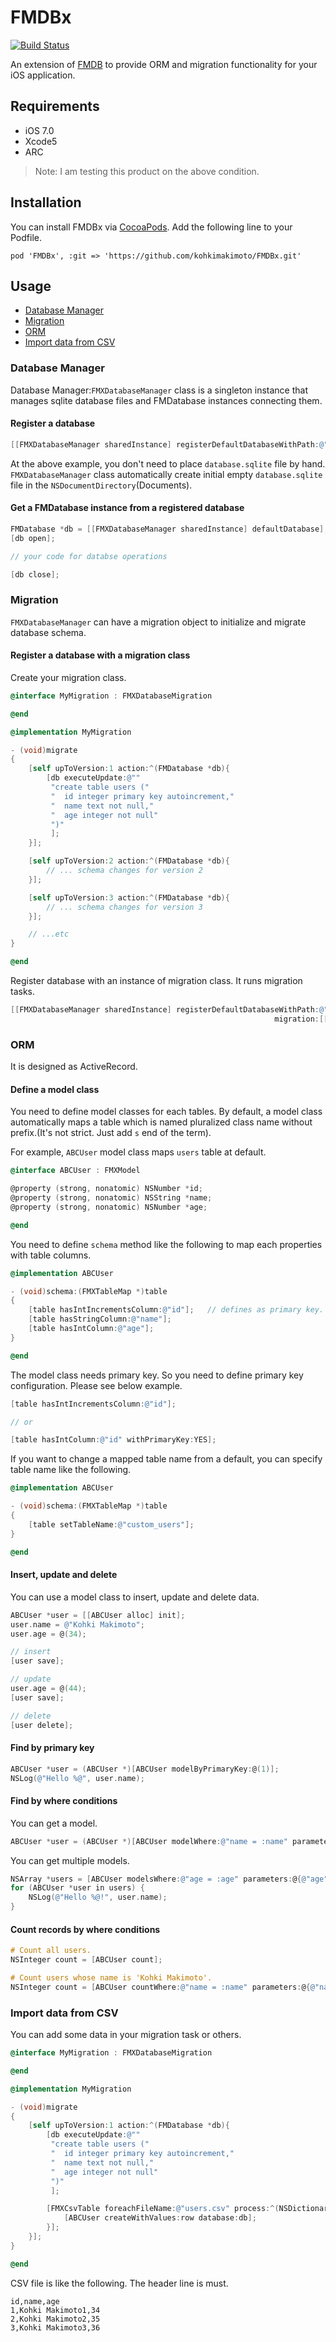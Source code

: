 # FMDBx

[![Build Status](https://travis-ci.org/kohkimakimoto/FMDBx.svg?branch=master)](https://travis-ci.org/kohkimakimoto/FMDBx)

An extension of [FMDB](https://github.com/ccgus/fmdb) to provide ORM and migration functionality for your iOS application.

## Requirements

* iOS 7.0
* Xcode5
* ARC

> Note: I am testing this product on the above condition.

## Installation

You can install FMDBx via [CocoaPods](http://cocoapods.org).
Add the following line to your Podfile.

```
pod 'FMDBx', :git => 'https://github.com/kohkimakimoto/FMDBx.git'
```

## Usage

* [Database Manager](#database-manager)
* [Migration](#migration)
* [ORM](#orm)
* [Import data from CSV](#import-data-from-csv)

### Database Manager

Database Manager:`FMXDatabaseManager` class is a singleton instance that manages sqlite database files and FMDatabase instances connecting them.

#### Register a database

```Objective-C
[[FMXDatabaseManager sharedInstance] registerDefaultDatabaseWithPath:@"database.sqlite" migration:nil];
```

At the above example, you don't need to place `database.sqlite` file by hand. 
`FMXDatabaseManager` class automatically create initial empty `database.sqlite` file in the `NSDocumentDirectory`(Documents).

#### Get a FMDatabase instance from a registered database

```Objective-C
FMDatabase *db = [[FMXDatabaseManager sharedInstance] defaultDatabase];
[db open];

// your code for databse operations

[db close];
```

### Migration

`FMXDatabaseManager` can have a migration object to initialize and migrate database schema.

#### Register a database with a migration class

Create your migration class.

```Objective-C
@interface MyMigration : FMXDatabaseMigration

@end

@implementation MyMigration

- (void)migrate
{
    [self upToVersion:1 action:^(FMDatabase *db){
        [db executeUpdate:@""
         "create table users ("
         "  id integer primary key autoincrement,"
         "  name text not null,"
         "  age integer not null"
         ")"
         ];
    }];

    [self upToVersion:2 action:^(FMDatabase *db){
        // ... schema changes for version 2       
    }];

    [self upToVersion:3 action:^(FMDatabase *db){
        // ... schema changes for version 3       
    }];

    // ...etc
}

@end
```

Register database with an instance of migration class. It runs migration tasks.

```Objective-C
[[FMXDatabaseManager sharedInstance] registerDefaultDatabaseWithPath:@"database.sqlite" 
                                                           migration:[[MyMigration alloc] init]];
```

### ORM

It is designed as ActiveRecord.

#### Define a model class

You need to define model classes for each tables.
By default, a model class automatically maps a table which is named pluralized class name without prefix.(It's not strict. Just add `s` end of the term). 

For example, `ABCUser` model class maps `users` table at default.

```Objective-C
@interface ABCUser : FMXModel

@property (strong, nonatomic) NSNumber *id;
@property (strong, nonatomic) NSString *name;
@property (strong, nonatomic) NSNumber *age;

@end
```

You need to define `schema` method like the following to map each properties with table columns.

```Objective-C
@implementation ABCUser

- (void)schema:(FMXTableMap *)table
{
    [table hasIntIncrementsColumn:@"id"];   // defines as primary key.
    [table hasStringColumn:@"name"];
    [table hasIntColumn:@"age"];
}

@end
```

The model class needs primary key. So you need to define primary key configuration. Please see below example.

```Objective-C
[table hasIntIncrementsColumn:@"id"];

// or 

[table hasIntColumn:@"id" withPrimaryKey:YES];
```

If you want to change a mapped table name from a default,
you can specify table name like the following.

```Objective-C
@implementation ABCUser

- (void)schema:(FMXTableMap *)table
{
    [table setTableName:@"custom_users"];
}

@end
```

#### Insert, update and delete

You can use a model class to insert, update and delete data.

```Objective-C
ABCUser *user = [[ABCUser alloc] init];
user.name = @"Kohki Makimoto";
user.age = @(34);

// insert
[user save];

// update
user.age = @(44);
[user save];

// delete
[user delete];
```

#### Find by primary key

```Objective-C
ABCUser *user = (ABCUser *)[ABCUser modelByPrimaryKey:@(1)];
NSLog(@"Hello %@", user.name);
```

#### Find by where conditions

You can get a model.

```Objective-C
ABCUser *user = (ABCUser *)[ABCUser modelWhere:@"name = :name" parameters:@{@"name": @"Kohki Makimoto"}];
```

You can get multiple models.

```Objective-C
NSArray *users = [ABCUser modelsWhere:@"age = :age" parameters:@{@"age": @34}];
for (ABCUser *user in users) {
    NSLog(@"Hello %@!", user.name);
}
```

#### Count records by where conditions

```Objective-C
# Count all users.
NSInteger count = [ABCUser count];

# Count users whose name is 'Kohki Makimoto'.
NSInteger count = [ABCUser countWhere:@"name = :name" parameters:@{@"name": @"Kohki Makimoto"}];
```

### Import data from CSV 

You can add some data in your migration task or others.

```Objective-C
@interface MyMigration : FMXDatabaseMigration

@end

@implementation MyMigration

- (void)migrate
{
    [self upToVersion:1 action:^(FMDatabase *db){
        [db executeUpdate:@""
         "create table users ("
         "  id integer primary key autoincrement,"
         "  name text not null,"
         "  age integer not null"
         ")"
         ];

        [FMXCsvTable foreachFileName:@"users.csv" process:^(NSDictionary *row) {
            [ABCUser createWithValues:row database:db];
        }];
    }];
}

@end
```

CSV file is like the following. The header line is must.

```
id,name,age
1,Kohki Makimoto1,34
2,Kohki Makimoto2,35
3,Kohki Makimoto3,36
```

